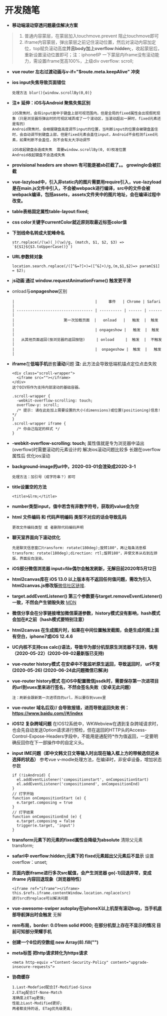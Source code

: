 # 开发随笔

- **移动端滚动穿透问题最佳解决方案**

> 1. 普通内容蒙层，在蒙层加入touchmove.prevent 阻止touchmove即可
> 2. iframe内容蒙层，弹出蒙层之前记住滚动位置，然后对滚动内容加定位，top赋负滚动高度**并且body加上overflow:hidden;**，收起蒙层后，重新设置滚动位置即可；注：iphone6P 一下蒙层内iframe没有滚动能力，需设置iframe宽高100%，上级div overflow: scroll;

- **vue router 左右过渡动画与v-if="$route.meta.keepAlive" 冲突**

- **ios input失焦导致页面错位**

      处理方法 blur(){window.scrollBy(0,0)}
      
- **注※ 延伸：iOS与Android 聚焦失焦区别**
      
      iOS聚焦时，会将input居中于键盘上部可视范围内，但是全局的fixed属性会出现假死现象（只是浏览器将弹出时的可视区域弄成了一个滚动区，当滚动超出一屏时，fixed元素还是有的）
      Android聚焦时，会根据键盘高度调节input的位置，当判断input的位置会被键盘盖住时，会自动调节到键盘上部，但是fixed元素会盖住input，Android不会检测fixed元素，如果判断不会盖住，则不会有太大浮动调节
      
      iOS收起键盘会造成失焦  需要window.scrollBy(0, 0)校准位置
      Android收起键盘不会造成失焦 

- **provisional headers are shown 有可能是被ab拦截了。。 growingIo会被拦截**

- **vue-lazyload中，引入非static内的图片需要用require引入，vue-lazyload是在main.js文件中引入，不会被webpack进行编译，src中的文件会被webpack编译，包括assets，assets文件夹中的图片地址，会在编译过程中改变。**

- **table表格固定属性table-layout:fixed;**

- **css color关键字currentColor就近原则取最近标签color值**

- **下划线命名转成大驼峰命名**

      str.replace(/(\w)(_)(\w)/g, (match, $1, $2, $3) => `${$1}${$3.toUpperCase()}`)

- **URL参数转对象**

      location.search.replace(/([^&=?]+)=([^&]+)/g,(m,$1,$2)=> param[$1] = $2);

- j**s动画 通过 window.requestAnimationFrame() 触发更平滑**

- onload与**onpageshow**区别

      |                                    |     事件   | Chrome | Safari |
      | ---------------------------------- | ---------- | ------ | ------ |
      |                      第一次加载页面  |   onload   |   触发  |  触发  |
      |                                    | onpageshow |   触发  |  触发   |
      |   从其他页面返回(按浏览器的返回按钮)     | onload     |  触发  |  不触发  |
      |                                    |  onpageshow |  触发  |   触发  |

- **iframe**在**低端手机**嵌套**滚动**问题 **注:** 此方法会导致低端机锚点定位点击失败

      <div class="scroll-wrapper">
        <iframe src=""></iframe>
      </div>
      这个DIV将作为支持内部滚动的基础容器。
      
      .scroll-wrapper {
        -webkit-overflow-scrolling: touch;
        overflow-y: scroll;
        /* 提示: 请在此处加上需要设置的大小(dimensions)或位置(positioning)信息! */
      }
      .scroll-wrapper iframe {
        /* 你自己指定的样式 */
      }

- **-webkit-overflow-scrolling: touch;** 属性值就是专为浏览器中溢出(overflow)时需要滚动的元素设计的 解决ios滚动问题比较多 长跟在overflow属性后 优化ios滚动


- **background-image的url中，2020-03-01会渲染成2020-3-1**
      
      处理方法：加引号（成字符串？）即可

- **title设置空的方法**

      <title>&lrm;</title>
      
- **number类型input，值中若含有非数字符号，获取的value会为空**

- **html 文件编码 和 代码声明编码 类型不对应的话会导致乱码**

      更改文件编码类型 或 者删除代码编码声明

- **聊天室界面向下滚动优化**

      先是聊天信息窗口transform: rotate(180deg);旋转180°，再让每条消息框transform: rotate(180deg);direction: rtl;旋转180°，并使文本从右到左排版，界面反向渲染。

- **iOS部分微信浏览器 input=file偶尔会触发刷新，无解目前2020年5月12日**

- **html2canvas库在 iOS 13.0 以上版本有不返回任何值问题，需改为引入html2canvas.js修改版**[微信社区链接](https://developers.weixin.qq.com/community/develop/doc/00006eee95488060bb1ac5bd85b000). 

- **target.addEventListener() 第三个参数要与target.removeEventListener()一致，不然会产生销毁失败** [MDN](https://developer.mozilla.org/zh-CN/docs/Web/API/EventTarget/addEventListener)

- **微信分享会在分享链接增加微信渠道参数，history模式没有影响，hash模式会加在#之前（hash模式要特别注意）**

- **html2canvas 在生成图片时，如果在中间位置触发截图，会是生成的图上面有空白，iphone7或iOS 12.4.6**

- **UC内核不支持css calc()语法，导致华为部分机型原生浏览器不支持，慎用（2020-05-22）(2020-09-02最新版已支持)**

- **vue-router history模式 在安卓中不能监听原生返回，导致返回时， url不变(2020-05-26) (2020-06-24此问题微信已解决)**

- **vue-router history模式 在iOS中配置微信jssdk时，需要保存第一次进项目的url到vuex里来进行签名，不然会签名失败（安卓无此问题）**

      注：刷新会跟新第一次进项目的url，所以要存到vuex里

- **vue-router 域名后双// 会导致报错，进而导致返回失败 例：https://www.baidu.com//#/index**

- **iOS12 复杂跨域问题** 在IOS12系统中，WKWebview在遇到复杂跨域请求时，也会先自动发送Option请求进行预检，但在返回的HTTP头的Access-Control-Expose-Headers字段中，不能用是通配符\*作为值返回，一定要明确反回你在下一部操作中的自定义头。

- **input IME问题（即中文韩文日文等输入时出现在输入框上方的带候选但还未选择的状态）** 参考vue v-modle处理方法，在编译时，非安卓设备，增加状态参数

      if (!isAndroid) {
        el.addEventListener('compositionstart', onCompositionStart)
        el.addEventListener('compositionend', onCompositionEnd)
      }
      // 打字开始
      function onCompositionStart (e) {
        e.target.composing = true
      }
      // 打字结束
      function onCompositionEnd (e) {
        e.target.composing = false
        trigger(e.target, 'input')
      }

- **transform元素下的元素的fixed属性会降级为absolute** 清除父元素transform;

- **safari中 overflow:hidden;元素下的 fixed元素超出父元素后不显示** 设置overflow：unset;

- **页面内嵌iframe进行多次src赋值，会产生浏览器 go(-1)回退异常，变成 iframe 内容回退现象（浏览器特性）**

      <iframe ref="iframe"></iframe>
      this.$refs.iframe.contentWindow.location.replace(src)
      进行src的replace可以解决问题

- **vue-awesome-swiper autoplay在iphoneX以上机型有滚动bug，当手机底部导航弹出时会触发** 无解

- **rem布局，border: 0.01rem solid #000; 在部分机型上存在不显示的情况 目前可知部分荣耀手机**

- **创建一个8位的空数组 new Array(8).fill("")**

- **meta标签 把http请求转化为https请求**

      <meta http-equiv ="Content-Security-Policy" content="upgrade-insecure-requests">
- **协商缓存**
      
      1.Last-Modefied配合If-Modified-Since
      2.ETag配合If-None-Match
      准确度上ETag更强;
      性能上Last-Modified更好;
      两者都支持的话, ETag优先级更高;
      
